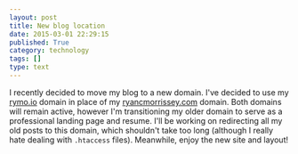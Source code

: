 ```yaml
---
layout: post
title: New blog location
date: 2015-03-01 22:29:15
published: True
category: technology
tags: []
type: text
---
```


I recently decided to move my blog to a new domain. I've decided to use my [rymo.io][personal] domain in place of my [ryancmorrissey.com][professional] domain. Both domains will remain active, however I'm transitioning my older domain to serve as a professional landing page and resume. I'll be working on redirecting all my old posts to this domain, which shouldn't take too long (although I really hate dealing with `.htaccess` files). Meanwhile, enjoy the new site and layout!

[personal]: https://rymo.io/
[professional]: http://ryancmorrissey.com/